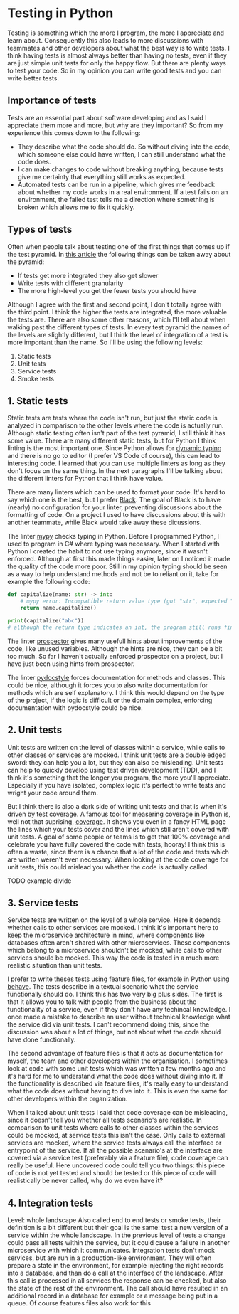 # Testing in Python

Testing is something which the more I program, the more I appreciate and learn about. Consequently this also leads to more discussions with teammates and other developers about what the best way is to write tests. I think having tests is almost always better than having no tests, even if they are just simple unit tests for only the happy flow. But there are plenty ways to test your code. So in my opinion you can write good tests and you can write better tests.

## Importance of tests

Tests are an essential part about software developing and as I said I appreciate them more and more, but why are they important? So from my experience this comes down to the following:

- They describe what the code should do. So without diving into the code, which someone else could have written, I can still understand what the code does.
- I can make changes to code without breaking anything, because tests give me certainty that everything still works as expected.
- Automated tests can be run in a pipeline, which gives me feedback about whether my code works in a real environment. If a test fails on an environment, the failed test tells me a direction where something is broken which allows me to fix it quickly.

## Types of tests

Often when people talk about testing one of the first things that comes up if the test pyramid. In [this article](https://martinfowler.com/articles/practical-test-pyramid.html) the following things can be taken away about the pyramid:

- If tests get more integrated they also get slower
- Write tests with different granularity
- The more high-level you get the fewer tests you should have

Although I agree with the first and second point, I don't totally agree with the third point. I think the higher the tests are integrated, the more valuable the tests are. There are also some other reasons, which I'll tell about when walking past the different types of tests. In every test pyramid the names of the levels are slightly different, but I think the level of integration of a test is more important than the name. So I'll be using the following levels:

1. Static tests
1. Unit tests
1. Service tests
1. Smoke tests

## 1. Static tests

Static tests are tests where the code isn't run, but just the static code is analyzed in comparison to the other levels where the code is actually run. Although static testing often isn't part of the test pyramid, I still think it has some value. There are many different static tests, but for Python I think linting is the most important one. Since Python allows for [dynamic typing](https://realpython.com/python-type-checking/#dynamic-typing) and there is no go to editor (I prefer VS Code of course), this can lead to interesting code. I learned that you can use multiple linters as long as they don't focus on the same thing. In the next paragraphs I'll be talking about the different linters for Python that I think have value.

There are many linters which can be used to format your code. It's hard to say which one is the best, but I prefer [Black](https://github.com/psf/black). The goal of Black is to have (nearly) no configuration for your linter, preventing discussions about the formatting of code. On a project I used to have discussions about this with another teammate, while Black would take away these dicussions.

The linter [mypy](http://mypy-lang.org/) checks typing in Python. Before I programmed Python, I used to program in C# where typing was necessary. When I started with Python I created the habit to not use typing anymore, since it wasn't enforced. Although at first this made things easier, later on I noticed it made the quality of the code more poor. Still in my opinion typing should be seen as a way to help understand methods and not be to reliant on it, take for example the following code:

```python
def capitalize(name: str) -> int:
    # mypy error: Incompatible return value type (got "str", expected "int")
    return name.capitalize()

print(capitalize("abc"))
# although the return type indicates an int, the program still runs fine and prints "Abc"
```

The linter [prospector](http://prospector.landscape.io/en/master/) gives many usefull hints about improvements of the code, like unused variables. Although the hints are nice, they can be a bit too much. So far I haven't actually enforced prospector on a project, but I have just been using hints from prospector.

The linter [pydocstyle](https://github.com/PyCQA/pydocstyle/) forces documentation for methods and classes. This could be nice, although it forces you to also write documentation for methods which are self explanatory. I think this would depend on the type of the project, if the logic is difficult or the domain complex, enforcing documentation with pydocstyle could be nice.

## 2. Unit tests

Unit tests are written on the level of classes within a service, while calls to other classes or services are mocked. I think unit tests are a double edged sword: they can help you a lot, but they can also be misleading. Unit tests can help to quickly develop using test driven development (TDD), and I think it's something that the longer you program, the more you'll appreciate. Especially if you have isolated, complex logic it's perfect to write tests and wright your code around them.

But I think there is also a dark side of writing unit tests and that is when it's driven by test coverage. A famous tool for measering coverage in Python is, well not that suprising, [coverage](https://coverage.readthedocs.io/). It shows you even in a fancy HTML page the lines which your tests cover and the lines which still aren't covered with unit tests. A goal of some people or teams is to get that 100% coverage and celebrate you have fully covered the code with tests, hooray! I think this is often a waste, since there is a chance that a lot of the code and tests which are written weren't even necessary. When looking at the code coverage for unit tests, this could mislead you whether the code is actually called.

TODO example divide

## 3. Service tests

Service tests are written on the level of a whole service. Here it depends whether calls to other services are mocked. I think it's important here to keep the microservice architecture in mind, where components like databases often aren't shared with other microservices. These components which belong to a microservice shouldn't be mocked, while calls to other services should be mocked. This way the code is tested in a much more realistic situation than unit tests.

I prefer to write theses tests using feature files, for example in Python using [behave](https://github.com/behave/behave). The tests describe in a textual scenario what the service functionally should do. I think this has two very big plus sides. The first is that it allows you to talk with people from the business about the functionality of a service, even if they don't have any techincal knowledge. I once made a mistake to describe an user without technical knowledge what the service did via unit tests. I can't recommend doing this, since the discussion was about a lot of things, but not about what the code should have done functionally.

The second advantage of feature files is that it acts as documentation for myself, the team and other developers within the organisation. I sometimes look at code with some unit tests which was written a few months ago and it's hard for me to understand what the code does without diving into it. If the functionality is described via feature files, it's really easy to understand what the code does without having to dive into it. This is even the same for other developers within the organization.

When I talked about unit tests I said that code coverage can be misleading, since it doesn't tell you whether all tests scenario's are realistic. In comparison to unit tests where calls to other classes within the services could be mocked, at service tests this isn't the case. Only calls to external services are mocked, where the service tests always call the interface or entrypoint of the service. If all the possible scenario's at the interface are covered via a service test (preferably via a feature file), code coverage can really be useful. Here uncovered code could tell you two things: this piece of code is not yet tested and should be tested or this piece of code will realistically be never called, why do we even have it?

## 4. Integration tests

Level: whole landscape
Also called end to end tests or smoke tests, their definition is a bit different but their goal is the same: test a new version of a service within the whole landscape. In the previous level of tests a change could pass all tests within the service, but it could cause a failure in another microservice with which it communicates. Integration tests don't mock services, but are run in a production-like environment. They will often prepare a state in the environment, for example injecting the right records into a database, and than do a call at the interface of the landscape. After this call is processed in all services the response can be checked, but also the state of the rest of the environment. The call should have resulted in an additional record in a database for example or a message being put in a queue.
Of course features files also work for this
